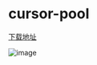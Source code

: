 # cursor-pool

[下载地址](https://gh-proxy.com/https://github.com/za1900/cursor-pool/releases/download/0.2/cursor_token.zip)





![image](https://gh-proxy.com/https://raw.githubusercontent.com/za1900/cursor-pool/refs/heads/main/20250428111937.png)


